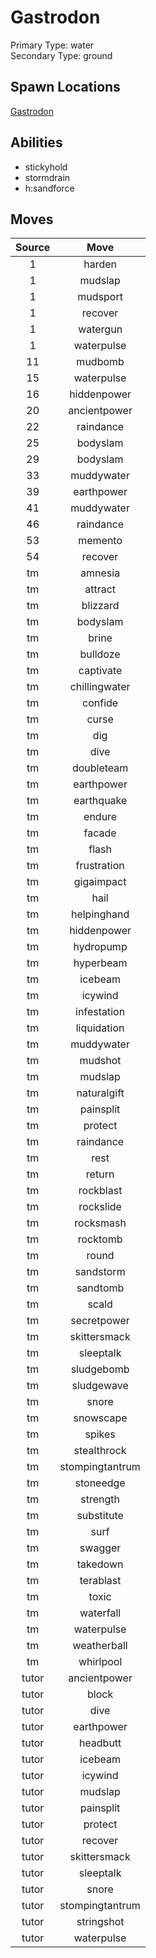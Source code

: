 # Gastrodon  
Primary Type: water  
Secondary Type: ground  
  
## Spawn Locations  
[Gastrodon](/data/spawn_presets/gastrodon.md)  
  
## Abilities  
  * stickyhold
  * stormdrain
  * h:sandforce
  
  
## Moves  
  
| Source | Move |  
|:---:|:---:|  
| 1 | harden |  
| 1 | mudslap |  
| 1 | mudsport |  
| 1 | recover |  
| 1 | watergun |  
| 1 | waterpulse |  
| 11 | mudbomb |  
| 15 | waterpulse |  
| 16 | hiddenpower |  
| 20 | ancientpower |  
| 22 | raindance |  
| 25 | bodyslam |  
| 29 | bodyslam |  
| 33 | muddywater |  
| 39 | earthpower |  
| 41 | muddywater |  
| 46 | raindance |  
| 53 | memento |  
| 54 | recover |  
| tm | amnesia |  
| tm | attract |  
| tm | blizzard |  
| tm | bodyslam |  
| tm | brine |  
| tm | bulldoze |  
| tm | captivate |  
| tm | chillingwater |  
| tm | confide |  
| tm | curse |  
| tm | dig |  
| tm | dive |  
| tm | doubleteam |  
| tm | earthpower |  
| tm | earthquake |  
| tm | endure |  
| tm | facade |  
| tm | flash |  
| tm | frustration |  
| tm | gigaimpact |  
| tm | hail |  
| tm | helpinghand |  
| tm | hiddenpower |  
| tm | hydropump |  
| tm | hyperbeam |  
| tm | icebeam |  
| tm | icywind |  
| tm | infestation |  
| tm | liquidation |  
| tm | muddywater |  
| tm | mudshot |  
| tm | mudslap |  
| tm | naturalgift |  
| tm | painsplit |  
| tm | protect |  
| tm | raindance |  
| tm | rest |  
| tm | return |  
| tm | rockblast |  
| tm | rockslide |  
| tm | rocksmash |  
| tm | rocktomb |  
| tm | round |  
| tm | sandstorm |  
| tm | sandtomb |  
| tm | scald |  
| tm | secretpower |  
| tm | skittersmack |  
| tm | sleeptalk |  
| tm | sludgebomb |  
| tm | sludgewave |  
| tm | snore |  
| tm | snowscape |  
| tm | spikes |  
| tm | stealthrock |  
| tm | stompingtantrum |  
| tm | stoneedge |  
| tm | strength |  
| tm | substitute |  
| tm | surf |  
| tm | swagger |  
| tm | takedown |  
| tm | terablast |  
| tm | toxic |  
| tm | waterfall |  
| tm | waterpulse |  
| tm | weatherball |  
| tm | whirlpool |  
| tutor | ancientpower |  
| tutor | block |  
| tutor | dive |  
| tutor | earthpower |  
| tutor | headbutt |  
| tutor | icebeam |  
| tutor | icywind |  
| tutor | mudslap |  
| tutor | painsplit |  
| tutor | protect |  
| tutor | recover |  
| tutor | skittersmack |  
| tutor | sleeptalk |  
| tutor | snore |  
| tutor | stompingtantrum |  
| tutor | stringshot |  
| tutor | waterpulse |  
  
